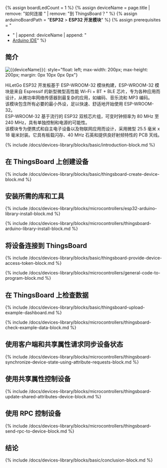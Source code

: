 {% assign boardLedCount = 1 %}
{% assign deviceName = page.title | remove: "如何连接 " | remove: "到 ThingsBoard？" %}
{% assign arduinoBoardPath = "**ESP32** > **ESP32 开发模块**" %}
{% assign prerequisites = "
- " | append: deviceName | append: "
- [Arduino IDE](https://www.arduino.cc/en/software)"
 %}

## 简介

![{{deviceName}}](/images/devices-library/{{page.deviceImageFileName}}){: style="float: left; max-width: 200px; max-height: 200px; margin: 0px 10px 0px 0px"}

HiLetGo ESP32 开发板基于 ESP-WROOM-32 模块构建，ESP-WROOM-32 模块是来自 Espressif 的新型微型高性能 Wi-Fi + BT + BLE 芯片，专为各种应用而设计，从微功率网络传感器到最复杂的应用，如编码、音乐流和 MP3 编码。  
该模块包含所有必要的最小外设，足以快速、舒适地开始使用 ESP-WROOM-32。  
ESP-WROOM-32 基于流行的 ESP32 双核芯片组，可变时钟频率为 80 MHz 至 240 MHz，具有单独控制和电源的可能性。  
该模块专为便携式和自主电子设备以及物联网应用而设计，采用微型 25.5 毫米 x 18 毫米封装。它具有板载闪存、40 MHz 石英和提供良好射频特性的 PCB 天线。  
  
{% include /docs/devices-library/blocks/basic/introduction-block.md %}

## 在 ThingsBoard 上创建设备

{% include /docs/devices-library/blocks/basic/thingsboard-create-device-block.md %}

## 安装所需的库和工具

{% include /docs/devices-library/blocks/microcontrollers/esp32-arduino-library-install-block.md %}

{% include /docs/devices-library/blocks/microcontrollers/thingsboard-arduino-library-install-block.md %}

## 将设备连接到 ThingsBoard

{% include /docs/devices-library/blocks/basic/thingsboard-provide-device-access-token-block.md %}

{% include /docs/devices-library/blocks/microcontrollers/general-code-to-program-block.md %}

## 在 ThingsBoard 上检查数据

{% include /docs/devices-library/blocks/basic/thingsboard-upload-example-dashboard.md %}

{% include /docs/devices-library/blocks/microcontrollers/thingsboard-check-example-data-block.md %}

## 使用客户端和共享属性请求同步设备状态

{% include /docs/devices-library/blocks/microcontrollers/thingsboard-synchronize-device-state-using-attribute-requests-block.md %}

## 使用共享属性控制设备

{% include /docs/devices-library/blocks/microcontrollers/thingsboard-update-shared-attributes-device-block.md %}

## 使用 RPC 控制设备

{% include /docs/devices-library/blocks/microcontrollers/thingsboard-send-rpc-to-device-block.md %}

## 结论

{% include /docs/devices-library/blocks/basic/conclusion-block.md %}